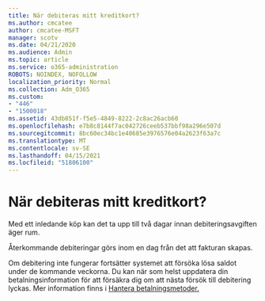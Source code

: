 ```yaml
---
title: När debiteras mitt kreditkort?
ms.author: cmcatee
author: cmcatee-MSFT
manager: scotv
ms.date: 04/21/2020
ms.audience: Admin
ms.topic: article
ms.service: o365-administration
ROBOTS: NOINDEX, NOFOLLOW
localization_priority: Normal
ms.collection: Adm_O365
ms.custom:
- "446"
- "1500018"
ms.assetid: 43db851f-f5e5-4849-8222-2c8ac26acb60
ms.openlocfilehash: e7b8c8144f7ac042726ceeb537bbf98a296e507d
ms.sourcegitcommit: 8bc60ec34bc1e40685e3976576e04a2623f63a7c
ms.translationtype: MT
ms.contentlocale: sv-SE
ms.lasthandoff: 04/15/2021
ms.locfileid: "51806100"
---
```

# <a name="when-is-my-credit-card-charged"></a>När debiteras mitt kreditkort?

Med ett inledande köp kan det ta upp till två dagar innan debiteringsavgiften äger rum.
  
Återkommande debiteringar görs inom en dag från det att fakturan skapas.
  
Om debitering inte fungerar fortsätter systemet att försöka lösa saldot under de kommande veckorna. Du kan när som helst uppdatera din betalningsinformation för att försäkra dig om att nästa försök till debitering lyckas. Mer information finns i [Hantera betalningsmetoder.](https://docs.microsoft.com/microsoft-365/commerce/billing-and-payments/manage-payment-methods)